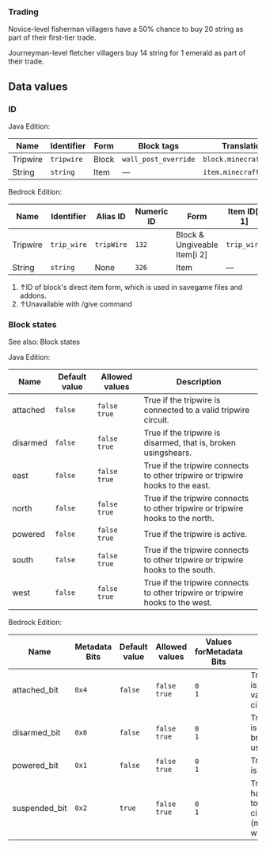 ### Trading
Novice-level fisherman villagers have a 50% chance to buy 20 string as part of their first-tier trade.

Journeyman-level fletcher villagers buy 14 string for 1 emerald as part of their trade.

## Data values
### ID
Java Edition:

| Name     | Identifier | Form  | Block tags           | Translation key            |
|----------|------------|-------|----------------------|----------------------------|
| Tripwire | `tripwire` | Block | `wall_post_override` | `block.minecraft.tripwire` |
| String   | `string`   | Item  | —                    | `item.minecraft.string`    |

Bedrock Edition:

| Name     | Identifier  | Alias ID   | Numeric ID | Form                         | Item ID[i 1] | Translation key      |
|----------|-------------|------------|------------|------------------------------|--------------|----------------------|
| Tripwire | `trip_wire` | `tripWire` | `132`      | Block & Ungiveable Item[i 2] | `trip_wire`  | `tile.tripWire.name` |
| String   | `string`    | None       | `326`      | Item                         | —            | `item.string.name`   |

1. ↑ID of block's direct item form, which is used in savegame files and addons.
2. ↑Unavailable with /give command

### Block states
See also: Block states

Java Edition:

| Name     | Default value | Allowed values     | Description                                                                     |
|----------|---------------|--------------------|---------------------------------------------------------------------------------|
| attached | `false`       | `false`<br/>`true` | True if the tripwire is connected to a valid tripwire circuit.                  |
| disarmed | `false`       | `false`<br/>`true` | True if the tripwire is disarmed, that is, broken usingshears.                  |
| east     | `false`       | `false`<br/>`true` | True if the tripwire connects to other tripwire or tripwire hooks to the east.  |
| north    | `false`       | `false`<br/>`true` | True if the tripwire connects to other tripwire or tripwire hooks to the north. |
| powered  | `false`       | `false`<br/>`true` | True if the tripwire is active.                                                 |
| south    | `false`       | `false`<br/>`true` | True if the tripwire connects to other tripwire or tripwire hooks to the south. |
| west     | `false`       | `false`<br/>`true` | True if the tripwire connects to other tripwire or tripwire hooks to the west.  |

Bedrock Edition:

| Name          | Metadata Bits | Default value | Allowed values     | Values forMetadata Bits | Description                                                                                      |
|---------------|---------------|---------------|--------------------|-------------------------|--------------------------------------------------------------------------------------------------|
| attached_bit  | `0x4`         | `false`       | `false`<br/>`true` | `0`<br/>`1`             | True if the tripwire is connected to a valid tripwire circuit.                                   |
| disarmed_bit  | `0x8`         | `false`       | `false`<br/>`true` | `0`<br/>`1`             | True if the tripwire is disarmed, that is, broken usingshears.                                   |
| powered_bit   | `0x1`         | `false`       | `false`<br/>`true` | `0`<br/>`1`             | True if the tripwire is active.                                                                  |
| suspended_bit | `0x2`         | `true`        | `false`<br/>`true` | `0`<br/>`1`             | True if the tripwire hasn't connected to a valid tripwire circuit. (makeshitboxlarger when true) |




